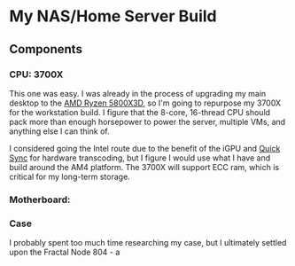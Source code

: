 # My NAS/Home Server Build

## Components

### CPU: 3700X

This one was easy. I was already in the process of upgrading my main desktop to the [AMD Ryzen 5800X3D](https://www.amd.com/en/products/cpu/amd-ryzen-7-5800x3d), so I'm going to repurpose my 3700X for the workstation build. I figure that the 8-core, 16-thread CPU should pack more than enough horsepower to power the server, multiple VMs, and anything else I can think of. 

I considered going the Intel route due to the benefit of the iGPU and [Quick Sync](https://www.google.com/search?client=safari&rls=en&q=intel+quick+sync&ie=UTF-8&oe=UTF-8) for hardware transcoding, but I figure I would use what I have and build around the AM4 platform. The 3700X will support ECC ram, which is critical for my long-term storage. 

### Motherboard: 

### Case

I probably spent too much time researching my case, but I ultimately settled upon the Fractal Node 804 - a 

